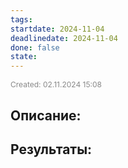 ```yaml
---
tags: 
startdate: 2024-11-04
deadlinedate: 2024-11-04
done: false
state:
---
```

<span style="font-size:12px; color:#888888;">Created: 02.11.2024 15:08</span>

## Описание:


## Результаты:


